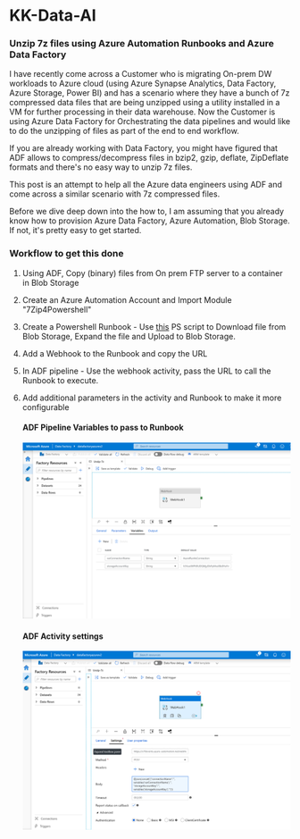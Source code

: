 # KK-Data-AI
### Unzip 7z files using Azure Automation Runbooks and Azure Data Factory

I have recently come across a Customer who is migrating On-prem DW workloads to Azure cloud (using Azure Synapse Analytics, Data Factory, Azure Storage, Power BI) and has a scenario where they have a bunch of 7z compressed data files that are being unzipped using a utility installed in a VM for further processing in their data warehouse. Now the Customer is using Azure Data Factory for Orchestrating the data pipelines and would like to do the unzipping of files as part of the end to end workflow.

If you are already working with Data Factory, you might have figured that ADF allows to compress/decompress files in bzip2, gzip, deflate, ZipDeflate formats and there's no easy way to unzip 7z files.

This post is an attempt to help all the Azure data engineers using ADF and come across a similar scenario with 7z compressed files.

Before we dive deep down into the how to, I am assuming that you already know how to provision Azure Data Factory, Azure Automation, Blob Storage.  If not, it's pretty easy to get started.

### Workflow to get this done
  1. Using ADF, Copy (binary) files from On prem FTP server to a container in Blob Storage  
  2. Create an Azure Automation Account and Import Module "7Zip4Powershell"   
  3. Create a Powershell Runbook - Use [this](https://github.com/KiranKalyanam/KK-Data-AI/blob/master/Unzip7z.ps1) PS script  to Download file from Blob Storage, Expand the file and Upload to Blob Storage. 
  4. Add a Webhook to the Runbook and copy the URL  
  5. In ADF pipeline - Use the webhook activity, pass the URL to call the Runbook to execute. 
  6. Add additional parameters in the activity and Runbook to make it more configurable
  
      #### ADF Pipeline Variables to pass to Runbook
      
      ![ADF pipeline](https://github.com/KiranKalyanam/KK-Data-AI/blob/master/Capture2.PNG)
      
      #### ADF Activity settings
  
      ![ADF pipeline](https://github.com/KiranKalyanam/KK-Data-AI/blob/master/Capture1.PNG)



